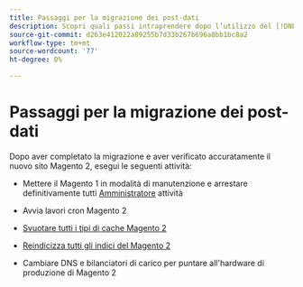 ```yaml
---
title: Passaggi per la migrazione dei post-dati
description: Scopri quali passi intraprendere dopo l’utilizzo del [!DNL Data Migration Tool] migrare i dati dal Magento 1 al Magento 2.
source-git-commit: d263e412022a89255b7d33b267b696a8bb1bc8a2
workflow-type: tm+mt
source-wordcount: '77'
ht-degree: 0%

---
```



# Passaggi per la migrazione dei post-dati

Dopo aver completato la migrazione e aver verificato accuratamente il nuovo sito Magento 2, esegui le seguenti attività:

* Mettere il Magento 1 in modalità di manutenzione e arrestare definitivamente tutti [Amministratore](https://glossary.magento.com/admin) attività

* Avvia lavori cron Magento 2

* [Svuotare tutti i tipi di cache Magento 2](../../../configuration/cli/manage-cache.md#clean-and-flush-cache-types)

* [Reindicizza tutti gli indici del Magento 2](../../../configuration/cli/manage-indexers.md#reindex)

* Cambiare DNS e bilanciatori di carico per puntare all&#39;hardware di produzione di Magento 2
